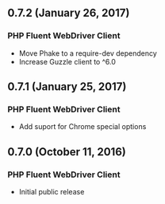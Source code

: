 ## 0.7.2 (January 26, 2017)

### PHP Fluent WebDriver Client

- Move Phake to a require-dev dependency
- Increase Guzzle client to ^6.0

## 0.7.1 (January 25, 2017)

### PHP Fluent WebDriver Client

- Add suport for Chrome special options

## 0.7.0 (October 11, 2016)

### PHP Fluent WebDriver Client

- Initial public release
